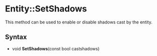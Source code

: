 # Entity::SetShadows

This method can be used to enable or disable shadows cast by the entity.

## Syntax

- void **SetShadows**(const bool castshadows)
